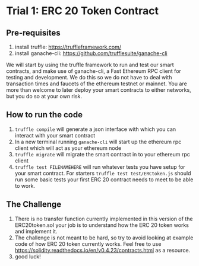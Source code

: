 # Trial 1: ERC 20 Token Contract
## Pre-requisites
   1. install truffle: https://truffleframework.com/
   2. install ganache-cli: https://github.com/trufflesuite/ganache-cli


We will start by using the truffle framework to run and test our smart contracts, and make use of ganache-cli, a Fast Ethereum RPC client for testing and development. We do this so we do not have to deal with transaction times and faucets of the ethereum testnet or mainnet. You are more than welcome to later deploy your smart contracts to either networks, but you do so at your own risk.

## How to run the code
   1. ```truffle compile``` will generate a json interface with which you can interact with your smart contract
   2. In a new terminal running ```ganache-cli``` will start up the ethereum rpc client which will act as your ethereum node
   3. ```truffle migrate``` will migrate the smart contract in to your ethereum rpc client
   4. ```truffle test FILENAMEHERE``` will run whatever tests you have setup for your smart contract. For starters ```truffle test test/ERCtoken.js``` should run some basic tests your first ERC 20 contract needs to meet to be able to work.
 
## The Challenge

   1. There is no transfer function currently implemented in this version of the ERC20token.sol your job is to understand how the ERC 20 token works and implement it. 
   2. The challenge is not meant to be hard, so try to avoid looking at example code of how ERC 20 token currently works. Feel free to use https://solidity.readthedocs.io/en/v0.4.23/contracts.html as a resource.
   3. good luck!

